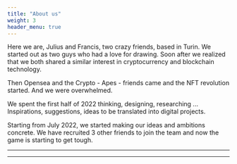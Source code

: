 ```yaml
---
title: "About us"
weight: 3
header_menu: true
---
```

Here we are, Julius and Francis, two crazy friends, based in Turin. We started out as two guys who had a love for drawing. Soon after we realized that we both shared a similar interest in cryptocurrency and blockchain technology.

Then Opensea and the Crypto - Apes - friends came and the NFT revolution started. And we were overwhelmed.

We spent the first half of 2022 thinking, designing, researching ... Inspirations, suggestions, ideas to be translated into digital projects.

Starting from July 2022, we started making our ideas and ambitions concrete. We have recruited 3 other friends to join the team and now the game is starting to get tough.

---
---